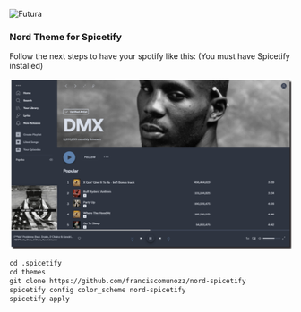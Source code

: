![Futura](futura.png)
### Nord Theme for Spicetify


Follow the next steps to have your spotify like this:
(You must have Spicetify installed)

![Nord](nord.png)


```
cd .spicetify
cd themes
git clone https://github.com/franciscomunozz/nord-spicetify
spicetify config color_scheme nord-spicetify
spicetify apply
```